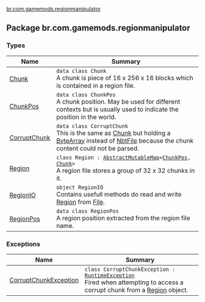 [br.com.gamemods.regionmanipulator](./index.md)

## Package br.com.gamemods.regionmanipulator

### Types

| Name | Summary |
|---|---|
| [Chunk](-chunk/index.md) | `data class Chunk`<br>A chunk is piece of 16 x 256 x 16 blocks which is contained in a region file. |
| [ChunkPos](-chunk-pos/index.md) | `data class ChunkPos`<br>A chunk position. May be used for different contexts but is usually used to indicate the position in the world. |
| [CorruptChunk](-corrupt-chunk/index.md) | `data class CorruptChunk`<br>This is the same as [Chunk](-chunk/index.md) but holding a [ByteArray](https://kotlinlang.org/api/latest/jvm/stdlib/kotlin/-byte-array/index.html) instead of [NbtFile](#) because the chunk content could not be parsed. |
| [Region](-region/index.md) | `class Region : `[`AbstractMutableMap`](https://kotlinlang.org/api/latest/jvm/stdlib/kotlin.collections/-abstract-mutable-map/index.html)`<`[`ChunkPos`](-chunk-pos/index.md)`, `[`Chunk`](-chunk/index.md)`>`<br>A region file stores a group of 32 x 32 chunks in it. |
| [RegionIO](-region-i-o/index.md) | `object RegionIO`<br>Contains usefull methods do read and write [Region](-region/index.md) from [File](https://docs.oracle.com/javase/6/docs/api/java/io/File.html). |
| [RegionPos](-region-pos/index.md) | `data class RegionPos`<br>A region position extracted from the region file name. |

### Exceptions

| Name | Summary |
|---|---|
| [CorruptChunkException](-corrupt-chunk-exception/index.md) | `class CorruptChunkException : `[`RuntimeException`](https://docs.oracle.com/javase/6/docs/api/java/lang/RuntimeException.html)<br>Fired when attempting to access a corrupt chunk from a [Region](-region/index.md) object. |
